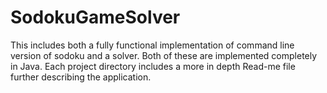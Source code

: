 # SodokuGameSolver
This includes both a fully functional implementation of command line version of sodoku and a solver. Both of these are implemented completely in Java. Each project directory includes a more in depth Read-me file further describing the application.
